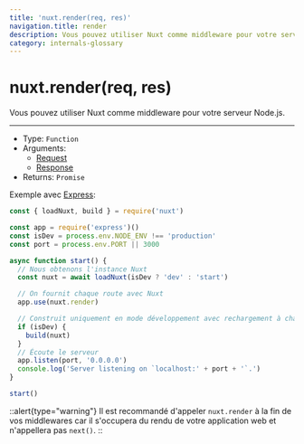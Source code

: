 ```yaml
---
title: 'nuxt.render(req, res)'
navigation.title: render
description: Vous pouvez utiliser Nuxt comme middleware pour votre serveur Node.js.
category: internals-glossary
---
```


# nuxt.render(req, res)

Vous pouvez utiliser Nuxt comme middleware pour votre serveur Node.js.

---

- Type: `Function`
- Arguments:
  - [Request](https://nodejs.org/api/http.html#http_class_http_incomingmessage)
  - [Response](https://nodejs.org/api/http.html#http_class_http_serverresponse)
- Returns: `Promise`

Exemple avec [Express](https://github.com/expressjs/express):

```js
const { loadNuxt, build } = require('nuxt')

const app = require('express')()
const isDev = process.env.NODE_ENV !== 'production'
const port = process.env.PORT || 3000

async function start() {
  // Nous obtenons l'instance Nuxt
  const nuxt = await loadNuxt(isDev ? 'dev' : 'start')

  // On fournit chaque route avec Nuxt
  app.use(nuxt.render)

  // Construit uniquement en mode développement avec rechargement à chaud
  if (isDev) {
    build(nuxt)
  }
  // Écoute le serveur
  app.listen(port, '0.0.0.0')
  console.log('Server listening on `localhost:' + port + '`.')
}

start()
```

::alert{type="warning"}
Il est recommandé d'appeler `nuxt.render` à la fin de vos middlewares car il s'occupera du rendu de votre application web et n'appellera pas `next()`.
::
